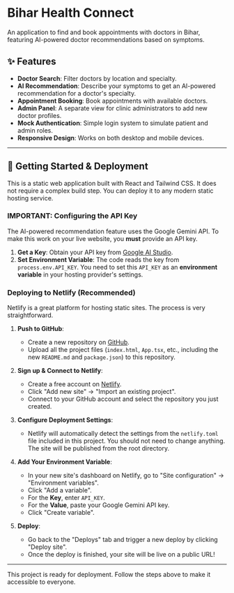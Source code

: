 # Bihar Health Connect

An application to find and book appointments with doctors in Bihar, featuring AI-powered doctor recommendations based on symptoms.

## ✨ Features

- **Doctor Search**: Filter doctors by location and specialty.
- **AI Recommendation**: Describe your symptoms to get an AI-powered recommendation for a doctor's specialty.
- **Appointment Booking**: Book appointments with available doctors.
- **Admin Panel**: A separate view for clinic administrators to add new doctor profiles.
- **Mock Authentication**: Simple login system to simulate patient and admin roles.
- **Responsive Design**: Works on both desktop and mobile devices.

---

## 🚀 Getting Started & Deployment

This is a static web application built with React and Tailwind CSS. It does not require a complex build step. You can deploy it to any modern static hosting service.

### IMPORTANT: Configuring the API Key

The AI-powered recommendation feature uses the Google Gemini API. To make this work on your live website, you **must** provide an API key.

1.  **Get a Key**: Obtain your API key from [Google AI Studio](https://aistudio.google.com/app/apikey).
2.  **Set Environment Variable**: The code reads the key from `process.env.API_KEY`. You need to set this `API_KEY` as an **environment variable** in your hosting provider's settings.

### Deploying to Netlify (Recommended)

Netlify is a great platform for hosting static sites. The process is very straightforward.

1.  **Push to GitHub**:
    - Create a new repository on [GitHub](https://github.com/new).
    - Upload all the project files (`index.html`, `App.tsx`, etc., including the new `README.md` and `package.json`) to this repository.

2.  **Sign up & Connect to Netlify**:
    - Create a free account on [Netlify](https://www.netlify.com).
    - Click "Add new site" -> "Import an existing project".
    - Connect to your GitHub account and select the repository you just created.

3.  **Configure Deployment Settings**:
    - Netlify will automatically detect the settings from the `netlify.toml` file included in this project. You should not need to change anything. The site will be published from the root directory.

4.  **Add Your Environment Variable**:
    - In your new site's dashboard on Netlify, go to "Site configuration" -> "Environment variables".
    - Click "Add a variable".
    - For the **Key**, enter `API_KEY`.
    - For the **Value**, paste your Google Gemini API key.
    - Click "Create variable".

5.  **Deploy**:
    - Go back to the "Deploys" tab and trigger a new deploy by clicking "Deploy site".
    - Once the deploy is finished, your site will be live on a public URL!

---

This project is ready for deployment. Follow the steps above to make it accessible to everyone.